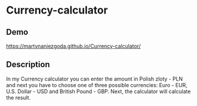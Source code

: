 # Currency-calculator

## Demo 
https://martynaniezgoda.github.io/Currency-calculator/

## Description
In my Currency calculator you can enter the amount in Polish zloty - PLN and next you have to choose one of three possible currencies: Euro - EUR, U.S. Dollar - USD and British Pound - GBP. Next, the calculator will calculate the result.
